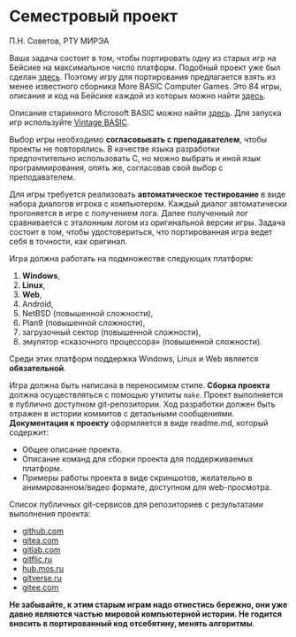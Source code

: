 # Семестровый проект

П.Н. Советов, РТУ МИРЭА

Ваша задача состоит в том, чтобы портировать одну из старых игр на Бейсике на максимальное число платформ. Подобный проект уже был сделан [здесь](https://github.com/coding-horror/basic-computer-games). Поэтому игру для портирования предлагается взять из менее известного сборника More BASIC Computer Games. Это 84 игры, описание и код на Бейсике каждой из которых можно найти [здесь](https://www.roug.org/retrocomputing/languages/basic/morebasicgames).

Описание старинного Microsoft BASIC можно найти [здесь](https://www.c64-wiki.com/wiki/BASIC).
Для запуска игр используйте [Vintage BASIC](http://www.vintage-basic.net/download.html).

Выбор игры необходимо **согласовывать с преподавателем**, чтобы проекты не повторялись. В качестве языка разработки предпочтительно использовать C, но можно выбрать и иной язык программирования, опять же, согласовав свой выбор с преподавателем.

Для игры требуется реализовать **автоматическое тестирование** в виде набора диалогов игрока с компьютером. Каждый диалог автоматически прогоняется в игре с получением лога. Далее полученный лог сравнивается с эталонным логом из оригинальной версии игры. Задача состоит в том, чтобы удостовериться, что портированная игра ведет себя в точности, как оригинал.

Игра должна работать на подмножестве следующих платформ:

1. **Windows**,
1. **Linux**,
1. **Web**,
1. Android,
1. NetBSD (повышенной сложности),
1. Plan9 (повышенной сложности),
1. загрузочный сектор (повышенной сложности),
1. эмулятор «сказочного процессора» (повышенной сложности).

Среди этих платформ поддержка Windows, Linux и Web является **обязательной**.

Игра должна быть написана в переносимом стиле. **Сборка проекта** должна осуществляться с помощью утилиты `make`. Проект выполняется в публично доступном git-репозитории. Ход разработки должен быть отражен в истории коммитов с детальными сообщениями. **Документация к проекту** оформляется в виде readme.md, который содержит:

* Общее описание проекта.
* Описание команд для сборки проекта для поддерживаемых платформ.
* Примеры работы проекта в виде скриншотов, желательно в анимированном/видео формате, доступном для web-просмотра.

Список публичных git-сервисов для репозиториев с результатами выполнения проекта:

* [github.com](https://github.com/)
* [gitea.com](https://about.gitea.com/)
* [gitlab.com](https://about.gitlab.com/)
* [gitflic.ru](https://gitflic.ru/)
* [hub.mos.ru](https://hub.mos.ru/)
* [gitverse.ru](https://gitverse.ru/home/)
* [gitee.com](https://gitee.com/)

**Не забывайте, к этим старым играм надо отнестись бережно, они уже давно являются частью мировой компьютерной истории. Не годится вносить в портированный код отсебятину, менять алгоритмы**.
